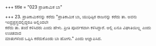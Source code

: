 +++
title = "023 ಪ್ರಾತಿಕಾಮಿಕ ಬಾ"

+++
23. ಪ್ರಾತಿಕಾಮಿಕನನ್ನು ಕರೆದು "ಪ್ರಾತಿಕಾಮಿಕ ಬಾ, ಯುಧಿಷ್ಠಿರ ರಾಜನನ್ನು ಕರೆದು ತಾ. ಅವನು ಇಂದ್ರಪ್ರಸ್ಥದಲ್ಲಿದ್ದರೂ ಅಲ್ಲಿಂದಲೇ  
ಕರೆದು ತಾ. ತಂದೆ ಕಳಿಸಿದರು ಎಂದು ಹೇಳು. ಪ್ರೀತಿ ಪೂರ್ವಕವಾಗಿ ಕಳಿಸಿದ್ದಾರೆ. ಅಲ್ಲಿ ಏನೂ ವಿಘಾತಿಯಿಲ್ಲ್ಲ ಎಂದು ಉಚಿತವಾದ  
ಮಾತುಗಳಿಂದ ಒಪ್ಪಿಸಿ ಕರೆದುಕೊಂಡು ಬಾ ಹೋಗು." ಎಂದು ಆಜ್ಞಾಪಿಸಿದ.